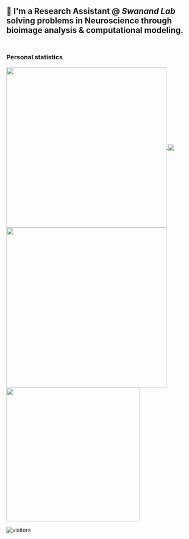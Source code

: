 🔭 I'm a **Research Assistant** @ *Swanand Lab* solving problems in Neuroscience through bioimage analysis & computational modeling.
<br /> <br />
---
### Personal statistics
<a href="https://github.com/kushaangupta">
  <img align="center" src="https://github-readme-stats.vercel.app/api?username=kushaangupta&theme=gotham&hide_border=true&show_icons=true&count_private=true&include_all_commits=true" width="420" />
</a>
<a href="https://github.com/kushaangupta">
  <img align="center" src="https://github-readme-stats.vercel.app/api/top-langs/?username=kushaangupta&langs_count=5&layout=compact&hide_border=true&include_all_commits=true&count_private=true&role=OWNER,ORGANIZATION_MEMBER,COLLABORATOR&theme=gotham"  />
</a>
<br>

<a href="https://github.com/kushaangupta">
  <img align="center" src="https://github-readme-streak-stats.herokuapp.com/?user=kushaangupta&theme=gotham&show_icons=true&hide_border=true&border_radius=40%&count_private=true&include_all_commits=true" width="420" />
</a>
<a href="https://wakatime.com/@kushaangupta">
  <img align="center" src="https://wakatime.com/share/@kushaangupta/609eec4b-dd3d-4c57-a9e3-30921c5ff1af.svg" width="350" />
</a>

![visitors](https://visitor-badge.laobi.icu/badge?page_id=kushaangupta.kushaangupta)
